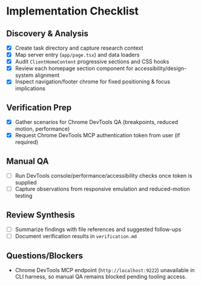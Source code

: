# Implementation Checklist

## Discovery & Analysis
- [x] Create task directory and capture research context
- [x] Map server entry (`app/page.tsx`) and data loaders
- [x] Audit `ClientHomeContent` progressive sections and CSS hooks
- [x] Review each homepage section component for accessibility/design-system alignment
- [x] Inspect navigation/footer chrome for fixed positioning & focus implications

## Verification Prep
- [x] Gather scenarios for Chrome DevTools QA (breakpoints, reduced motion, performance)
- [x] Request Chrome DevTools MCP authentication token from user (if required)

## Manual QA
- [ ] Run DevTools console/performance/accessibility checks once token is supplied
- [ ] Capture observations from responsive emulation and reduced-motion testing

## Review Synthesis
- [ ] Summarize findings with file references and suggested follow-ups
- [ ] Document verification results in `verification.md`

## Questions/Blockers
- Chrome DevTools MCP endpoint (`http://localhost:9222`) unavailable in CLI harness, so manual QA remains blocked pending tooling access.
